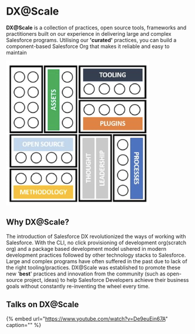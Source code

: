 # DX@Scale

**DX@Scale** is a collection of practices, open source tools, frameworks and practitioners built on our experience in delivering large and complex Salesforce programs. Utilising our **'curated'** practices, you can build a component-based Salesforce Org that makes it reliable and easy to maintain

![](.gitbook/assets/image%20%2815%29%20%282%29%20%282%29%20%283%29%20%282%29.png)

## Why DX@Scale?

The introduction of Salesforce DX revolutionized the ways of working with Salesforce. With the CLI, no click provisioning of development org(scratch org) and a package based development model ushered in modern development practices followed by other technology stacks to Salesforce. Large and complex programs have often suffered in the past due to lack of the right tooling/practices. DX@Scale was established to promote these new '**best**' practices and innovation from the community \(such as open-source project, ideas\) to help Salesforce Developers achieve their business goals without constantly re-inventing the wheel every time.

## Talks on DX@Scale

{% embed url="https://www.youtube.com/watch?v=De9euEin67A" caption="" %}


